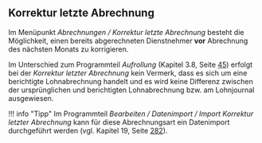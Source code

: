 ## Korrektur letzte Abrechnung 

Im Menüpunkt *Abrechnungen / Korrektur letzte Abrechnung* besteht die Möglichkeit, einen bereits abgerechneten Dienstnehmer **vor** Abrechnung des nächsten Monats zu korrigieren.

Im Unterschied zum Programmteil *Aufrollung* (Kapitel 3.8, Seite [45](#aufrollung)) erfolgt bei der *Korrektur letzter Abrechnung* kein Vermerk, dass es sich um eine berichtigte Lohnabrechnung handelt und es wird keine Differenz zwischen der ursprünglichen und berichtigten Lohnabrechnung bzw. am Lohnjournal ausgewiesen.

!!! info "Tipp"
    Im Programmteil *Bearbeiten / Datenimport / Import Korrektur letzter Abrechnung* kann für diese Abrechnungsart ein Datenimport durchgeführt werden (vgl. Kapitel 19, Seite [282](#section-13)).